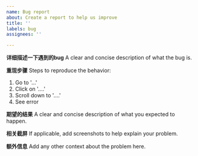 ```yaml
---
name: Bug report
about: Create a report to help us improve
title: ''
labels: bug
assignees: ''

---
```


**详细描述一下遇到的bug**
A clear and concise description of what the bug is.

**重现步骤**
Steps to reproduce the behavior:
1. Go to '...'
2. Click on '....'
3. Scroll down to '....'
4. See error

**期望的结果**
A clear and concise description of what you expected to happen.

**相关截屏**
If applicable, add screenshots to help explain your problem.

**额外信息**
Add any other context about the problem here.
